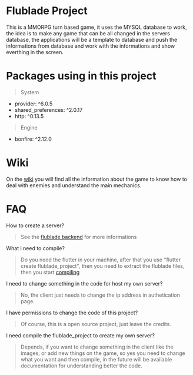 # Flublade Project

This is a MMORPG turn based game, it uses the MYSQL database to work, the idea is to make any game that can be all changed in the servers database, the applications will be a template to database and push the informations from database and work with the informations and show everthing in the screen.

# Packages using in this project

> System
- provider: ^6.0.5
- shared_preferences: ^2.0.17
- http: ^0.13.5
> Engine
- bonfire: ^2.12.0

# Wiki

On the [wiki](https://github.com/LeandroTheDev/flublade_project/wiki) you will find all the information about the game to know how to deal with enemies and understand the main mechanics.

# FAQ

How to create a server?
> See the [flublade backend](https://github.com/LeandroTheDev/flublade_backend) for more informations

What i need to compile?
> Do you need the flutter in your machine, after that you use "flutter create flublade_project", then you need to extract the flublade files, then you start [compiling](https://docs.flutter.dev/deployment/android)

I need to change something in the code for host my own server?
> No, the client just needs to change the ip address in authetication page.

I have permissions to change the code of this project?
> Of course, this is a open source project, just leave the credits.

I need compile the flublade_project to create my own server?
> Depends, if you want to change something in the client like the images, or add new things on the game, so yes you need to change what you want and then compile, in the future will be available documentation for understanding better the code.
